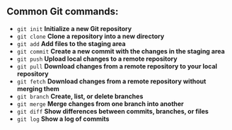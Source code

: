 ## Common Git commands:

- `git init` **Initialize a new Git repository**
- `git clone` **Clone a repository into a new directory**
- `git add` **Add files to the staging area**
- `git commit` **Create a new commit with the changes in the staging area**
- `git push` **Upload local changes to a remote repository**
- `git pull` **Download changes from a remote repository to your local repository**
- `git fetch` **Download changes from a remote repository without merging them**
- `git branch` **Create, list, or delete branches**
- `git merge` **Merge changes from one branch into another**
- `git diff` **Show differences between commits, branches, or files**
- `git log` **Show a log of commits**
